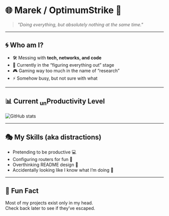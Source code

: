 # 🌐 Marek / OptimumStrike 🥐

> *"Doing everything, but absolutely nothing at the same time."*  

---

## 🌀 Who am I?  
- 🛠️ Messing with **tech, networks, and code**  
- 🧩 Currently in the “figuring everything out” stage
- 🎮 Gaming way too much in the name of “research”  
- ⚡ Somehow busy, but not sure with what  

---

## 📊 Current <sub>un</sub>Productivity Level
![GitHub stats](https://github-readme-stats.vercel.app/api?username=OptimumStrike&show_icons=true&theme=radical)  

---

## 🎭 My Skills (aka distractions)  
- Pretending to be productive 💻  
- Configuring routers for fun 🔧  
- Overthinking README design 📜  
- Accidentally looking like I know what I’m doing 🫡

---

## 🧩 Fun Fact  
Most of my projects exist only in my head.  
Check back later to see if they’ve escaped.
```

